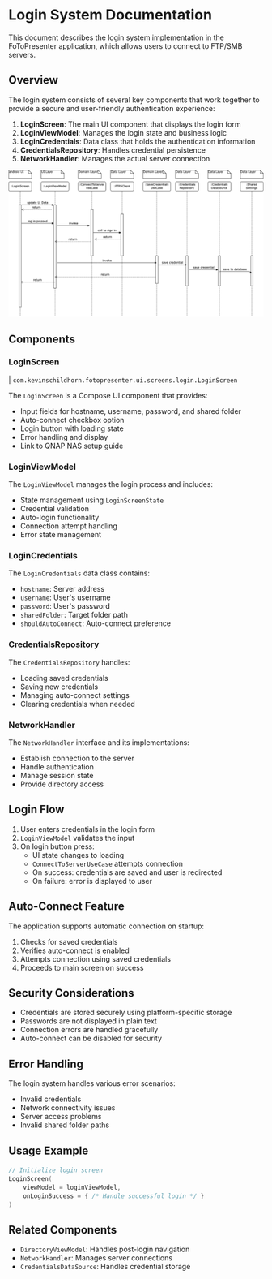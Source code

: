 # Login System Documentation

This document describes the login system implementation in the FoToPresenter application, which allows users to connect to FTP/SMB servers.

## Overview

The login system consists of several key components that work together to provide a secure and user-friendly authentication experience:

1. **LoginScreen**: The main UI component that displays the login form
2. **LoginViewModel**: Manages the login state and business logic
3. **LoginCredentials**: Data class that holds the authentication information
4. **CredentialsRepository**: Handles credential persistence
5. **NetworkHandler**: Manages the actual server connection

![Login Flow](../UML/LoginFlow.drawio.png)

## Components

### LoginScreen

| `com.kevinschildhorn.fotopresenter.ui.screens.login.LoginScreen`

The `LoginScreen` is a Compose UI component that provides:
- Input fields for hostname, username, password, and shared folder
- Auto-connect checkbox option
- Login button with loading state
- Error handling and display
- Link to QNAP NAS setup guide

### LoginViewModel

The `LoginViewModel` manages the login process and includes:
- State management using `LoginScreenState`
- Credential validation
- Auto-login functionality
- Connection attempt handling
- Error state management

### LoginCredentials

The `LoginCredentials` data class contains:
- `hostname`: Server address
- `username`: User's username
- `password`: User's password
- `sharedFolder`: Target folder path
- `shouldAutoConnect`: Auto-connect preference

### CredentialsRepository

The `CredentialsRepository` handles:
- Loading saved credentials
- Saving new credentials
- Managing auto-connect settings
- Clearing credentials when needed

### NetworkHandler

The `NetworkHandler` interface and its implementations:
- Establish connection to the server
- Handle authentication
- Manage session state
- Provide directory access

## Login Flow

1. User enters credentials in the login form
2. `LoginViewModel` validates the input
3. On login button press:
   - UI state changes to loading
   - `ConnectToServerUseCase` attempts connection
   - On success: credentials are saved and user is redirected
   - On failure: error is displayed to user

## Auto-Connect Feature

The application supports automatic connection on startup:
1. Checks for saved credentials
2. Verifies auto-connect is enabled
3. Attempts connection using saved credentials
4. Proceeds to main screen on success

## Security Considerations

- Credentials are stored securely using platform-specific storage
- Passwords are not displayed in plain text
- Connection errors are handled gracefully
- Auto-connect can be disabled for security

## Error Handling

The login system handles various error scenarios:
- Invalid credentials
- Network connectivity issues
- Server access problems
- Invalid shared folder paths

## Usage Example

```kotlin
// Initialize login screen
LoginScreen(
    viewModel = loginViewModel,
    onLoginSuccess = { /* Handle successful login */ }
)
```

## Related Components

- `DirectoryViewModel`: Handles post-login navigation
- `NetworkHandler`: Manages server connections
- `CredentialsDataSource`: Handles credential storage
